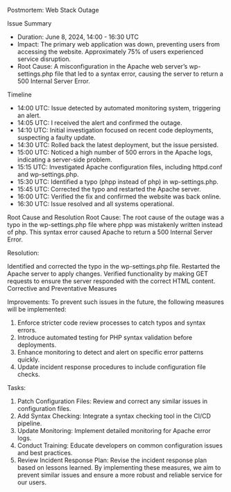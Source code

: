 Postmortem: Web Stack Outage

Issue Summary
- Duration: June 8, 2024, 14:00 - 16:30 UTC
- Impact: The primary web application was down, preventing users from accessing the website. Approximately 75% of users experienced service disruption.
- Root Cause: A misconfiguration in the Apache web server’s wp-settings.php file that led to a syntax error, causing the server to return a 500 Internal Server Error.

Timeline
- 14:00 UTC: Issue detected by automated monitoring system, triggering an alert.
- 14:05 UTC: I received the alert and confirmed the outage.
- 14:10 UTC: Initial investigation focused on recent code deployments, suspecting a faulty update.
- 14:30 UTC: Rolled back the latest deployment, but the issue persisted.
- 15:00 UTC: Noticed a high number of 500 errors in the Apache logs, indicating a server-side problem.
- 15:15 UTC: Investigated Apache configuration files, including httpd.conf and wp-settings.php.
- 15:30 UTC: Identified a typo (phpp instead of php) in wp-settings.php.
- 15:45 UTC: Corrected the typo and restarted the Apache server.
- 16:00 UTC: Verified the fix and confirmed the website was back online.
- 16:30 UTC: Issue resolved and all systems operational.

Root Cause and Resolution
Root Cause:
The root cause of the outage was a typo in the wp-settings.php file where phpp was mistakenly written instead of php. This syntax error caused Apache to return a 500 Internal Server Error.

Resolution:

Identified and corrected the typo in the wp-settings.php file.
Restarted the Apache server to apply changes.
Verified functionality by making GET requests to ensure the server responded with the correct HTML content.
Corrective and Preventative Measures

Improvements:
To prevent such issues in the future, the following measures will be implemented:

1) Enforce stricter code review processes to catch typos and syntax errors.
2) Introduce automated testing for PHP syntax validation before deployments.
3) Enhance monitoring to detect and alert on specific error patterns quickly.
4) Update incident response procedures to include configuration file checks.

Tasks:

1) Patch Configuration Files: Review and correct any similar issues in configuration files.
2) Add Syntax Checking: Integrate a syntax checking tool in the CI/CD pipeline.
3) Update Monitoring: Implement detailed monitoring for Apache error logs.
4) Conduct Training: Educate developers on common configuration issues and best practices.
5) Review Incident Response Plan: Revise the incident response plan based on lessons learned.
By implementing these measures, we aim to prevent similar issues and ensure a more robust and reliable service for our users.

